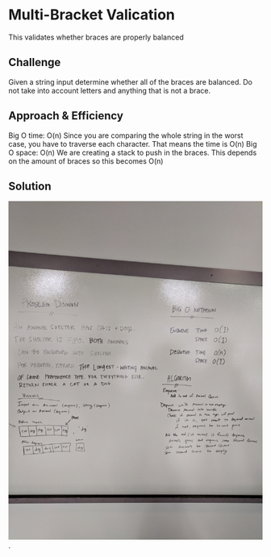 # Multi-Bracket Valication
This validates whether braces are properly balanced

## Challenge
Given a string input determine whether all of the braces are balanced. Do not take into account letters and anything that is not a brace.

## Approach & Efficiency

Big O time: O(n)
Since you are comparing the whole string in the worst case, you have to traverse each character. That means the time is O(n)
Big O space: O(n)
We are creating a stack to push in the braces. This depends on the amount of braces so this becomes O(n)

## Solution
![Mult-bracket validation whiteboard picture](../../assets/animal_shelter.jpg).